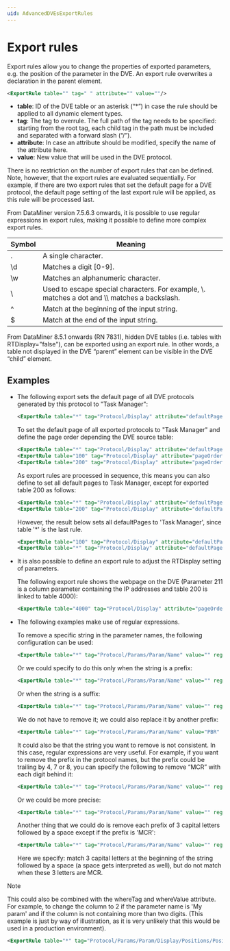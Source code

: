 ```yaml
---
uid: AdvancedDVEsExportRules
---
```


# Export rules

Export rules allow you to change the properties of exported parameters, e.g. the position of the parameter in the DVE. An export rule overwrites a declaration in the parent element.

```xml
<ExportRule table="" tag=" " attribute="" value=""/>
```

- **table**: ID of the DVE table or an asterisk (“*”) in case the rule should be applied to all dynamic element types.
- **tag**: The tag to overrule. The full path of the tag needs to be specified: starting from the root tag, each child tag in the path must be included and separated with a forward slash (“/”).
- **attribute**: In case an attribute should be modified, specify the name of the attribute here.
- **value**: New value that will be used in the DVE protocol.

There is no restriction on the number of export rules that can be defined. Note, however, that the export rules are evaluated sequentially. For example, if there are two export rules that set the default page for a DVE protocol, the default page setting of the last export rule will be applied, as this rule will be processed last.

From DataMiner version 7.5.6.3 onwards, it is possible to use regular expressions in export rules, making it possible to define more complex export rules.

|Symbol|Meaning|
|--- |--- |
|.|A single character.|
|\\d|Matches a digit [0-9].|
|\\w|Matches an alphanumeric character.|
|\\ |Used to escape special characters. For example, \\. matches a dot and \\\\ matches a backslash.|
|^|Match at the beginning of the input string.|
|$|Match at the end of the input string.|

From DataMiner 8.5.1 onwards (RN 7831), hidden DVE tables (i.e. tables with RTDisplay="false"), can be exported using an export rule. In other words, a table not displayed in the DVE “parent” element can be visible in the DVE “child” element.

## Examples

- The following export sets the default page of all DVE protocols generated by this protocol to "Task Manager":

    ```xml
    <ExportRule table="*" tag="Protocol/Display" attribute="defaultPage" value="Task Manager"/>
    ```

    To set the default page of all exported protocols to "Task Manager" and define the page order depending the DVE source table:

    ```xml
    <ExportRule table="*" tag="Protocol/Display" attribute="defaultPage" value="Task Manager"/>
    <ExportRule table="100" tag="Protocol/Display" attribute="pageOrder" value="Task Manager;Disk Info"/>
    <ExportRule table="200" tag="Protocol/Display" attribute="pageOrder" value="Task Manager;Process Info"/>
    ```

    As export rules are processed in sequence, this means you can also define to set all default pages to Task Manager, except for exported table 200 as follows:

    ```xml
    <ExportRule table="*" tag="Protocol/Display" attribute="defaultPage" value="Task Manager"/>
    <ExportRule table="200" tag="Protocol/Display" attribute="defaultPage" value="Disk Info"/>
    ```

    However, the result below sets all defaultPages to 'Task Manager', since table '*' is the last rule.

    ```xml
    <ExportRule table="100" tag="Protocol/Display" attribute="defaultPage" value="Disk Info"/>
    <ExportRule table="*" tag="Protocol/Display" attribute="defaultPage" value="Task Manager"/>
    ```

- It is also possible to define an export rule to adjust the RTDisplay setting of parameters.

    The following export rule shows the webpage on the DVE (Parameter 211 is a column parameter containing the IP addresses and table 200 is linked to table 4000):

    ```xml
    <ExportRule table="4000" tag="Protocol/Display" attribute="pageOrder" value="General;Input/Output;Webpage#http://[id:211]"/>
    ```

- The following examples make use of regular expressions.

    To remove a specific string in the parameter names, the following configuration can be used:

    ```xml
    <ExportRule table="*" tag="Protocol/Params/Param/Name" value="" regex="MCR"/>
    ```

    Or we could specify to do this only when the string is a prefix:

    ```xml
    <ExportRule table="*" tag="Protocol/Params/Param/Name" value="" regex="^MCR"/>
    ```

    Or when the string is a suffix:

    ```xml
    <ExportRule table="*" tag="Protocol/Params/Param/Name" value="" regex="MCR$"/>
    ```

    We do not have to remove it; we could also replace it by another prefix:

    ```xml
    <ExportRule table="*" tag="Protocol/Params/Param/Name" value="PBR" regex="MCR$"/>
    ```

    It could also be that the string you want to remove is not consistent. In this case, regular expressions are very useful. For example, if you want to remove the prefix in the protocol names, but the prefix could be trailing by 4, 7 or 8, you can specify the following to remove “MCR” with each digit behind it:

    ```xml
    <ExportRule table="*" tag="Protocol/Params/Param/Name" value="" regex="MCR\n"/>
    ```

    Or we could be more precise:

    ```xml
    <ExportRule table="*" tag="Protocol/Params/Param/Name" value="" regex="MCR[478]"/>
    ```

    Another thing that we could do is remove each prefix of 3 capital letters followed by a space except if the prefix is 'MCR':

    ```xml
    <ExportRule table="*" tag="Protocol/Params/Param/Name" value="" regex="(^[A-Z]{3} )(?!MCR )"/>
    ```

    Here we specify: match 3 capital letters at the beginning of the string followed by a space (a space gets interpreted as well), but do not match when these 3 letters are MCR.

> [!NOTE]
> This could also be combined with the whereTag and whereValue attribute. For example, to change the column to 2 if the parameter name is 'My param' and if the column is not containing more than two digits. (This example is just by way of illustration, as it is very unlikely that this would be used in a production environment).
>
> ```xml
> <ExportRule table="*" tag="Protocol/Params/Param/Display/Positions/Position/Column" value="2" regex="\d{2}" whereTag="Protocol/Params/Param/Name" whereValue="My param"/>
> ```
